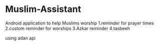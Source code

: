 # Muslim-Assistant

Android application to help Muslims worship
1.reminder for prayer times
2.custom reminder for worships
3.Azkar reminder
4.tasbeeh

using adan api